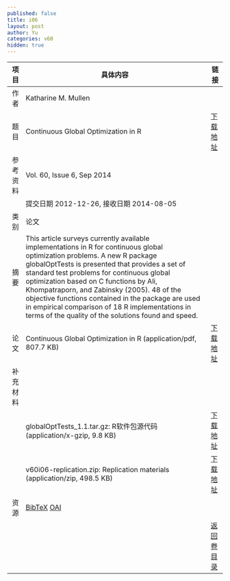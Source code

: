 ```yaml
---
published: false
title: i06
layout: post
author: Yu
categories: v60
hidden: true
---
```


| 项目 | 具体内容 | 链接 |
|---:|---|---|
| 作者 | Katharine M. Mullen| |
| 题目 |Continuous Global Optimization in R | [下载地址](http://www.jstatsoft.org/v60/i06/paper) |
| 参考资料 |Vol. 60, Issue 6, Sep 2014 | |
| | 提交日期 2012-12-26, 接收日期 2014-08-05| | 
| 类别 | 论文| |
| 摘要 | This article surveys currently available implementations in R for continuous global optimization problems. A new R package globalOptTests is presented that provides a set of standard test problems for continuous global optimization based on C  functions by Ali, Khompatraporn, and Zabinsky (2005). 48 of the objective functions contained in the package are used in empirical comparison of 18 R implementations in terms of the quality of the solutions found and speed.| |
| 论文 | Continuous Global Optimization in R  (application/pdf, 807.7 KB)| [下载地址](http://www.jstatsoft.org/v60/i06/paper) |
| 补充材料 | | |
| |globalOptTests_1.1.tar.gz: R软件包源代码  (application/x-gzip, 9.8 KB)|  [下载地址](http://www.jstatsoft.org/v60/i06/supp/1) |
| |v60i06-replication.zip:    Replication materials  (application/zip, 498.5 KB)|  [下载地址](http://www.jstatsoft.org/v60/i06/supp/2) |
| 资源 | [BibTeX](http://www.jstatsoft.org/v60/i06/bibtex) [OAI](http://www.jstatsoft.org/oai?verb=GetRecord&identifier=oai.jstatsoft/v60/i06&prefix=oai_dc)| |
| |  | [返回卷目录]({{site.baseurl}}/volume/v60.html) |